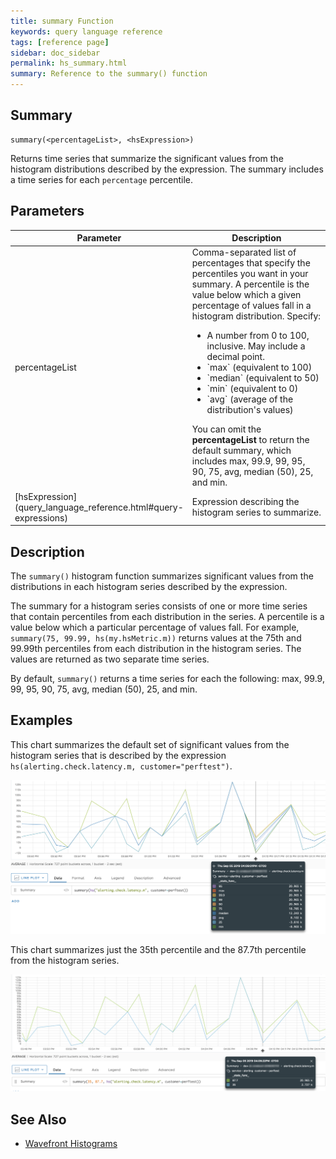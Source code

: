 ```yaml
---
title: summary Function
keywords: query language reference
tags: [reference page]
sidebar: doc_sidebar
permalink: hs_summary.html
summary: Reference to the summary() function
---
```

## Summary
```
summary(<percentageList>, <hsExpression>)
```

Returns time series that summarize the significant values from the histogram distributions described by the expression. The summary includes a time series for each `percentage` percentile. 

## Parameters


<table style="width: 100%;">
<tbody>
<thead>
<tr><th width="30%">Parameter</th><th width="70%">Description</th></tr>
</thead>
<tr>
<td markdown="span"> percentageList</td>
<td>Comma-separated list of percentages that specify the percentiles you want in your summary. 
A percentile is the value below which a given percentage of values fall in a histogram distribution. Specify:
<ul>
<li>A number from 0 to 100, inclusive. May include a decimal point.</li>
<li markdown="span">`max` (equivalent to 100)</li>
<li markdown="span">`median` (equivalent to 50)</li>
<li markdown="span">`min` (equivalent to 0)</li>
<li markdown="span">`avg` (average of the distribution's values) </li>
</ul>
You can omit the <strong>percentageList</strong> to return the default summary, which includes max, 99.9, 99, 95, 90, 75, avg, median (50), 25, and min.
</td>
</tr>
<tr>
<td markdown="span">[hsExpression](query_language_reference.html#query-expressions)</td>
<td markdown="span">Expression describing the histogram series to summarize.</td></tr>
</tbody>
</table>


## Description

The `summary()` histogram function summarizes significant values from the distributions in each histogram series described by the expression. 

The summary for a histogram series consists of one or more time series that contain percentiles from each distribution in the series.
A percentile is a value below which a particular percentage of values fall. For example, `summary(75, 99.99, hs(my.hsMetric.m))` returns values at the 75th and 99.99th percentiles from each distribution in the histogram series. The values are returned as two separate time series.

By default, `summary()` returns a time series for each the following: max, 99.9, 99, 95, 90, 75, avg, median (50), 25, and min. 


## Examples

This chart summarizes the default set of significant values from the histogram series that is described by the expression `hs(alerting.check.latency.m, customer="perftest")`. 

![hs_summary_default](images/hs_summary_default.png)

This chart summarizes just the 35th percentile and the 87.7th percentile from the histogram series. 

![hs_summary_nondefault](images/hs_summary_nondefault.png)


## See Also

* [Wavefront Histograms](proxies_histograms.html)
